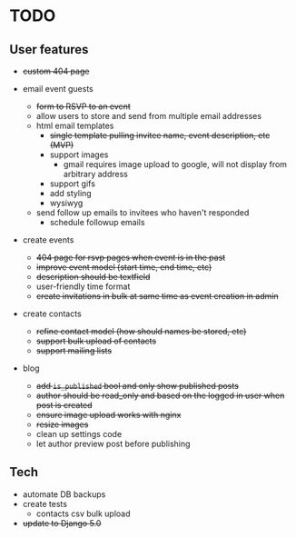 # TODO

## User features

- ~~custom 404 page~~

- email event guests
  - ~~form to RSVP to an event~~
  - allow users to store and send from multiple email addresses
  - html email templates
    - ~~single template pulling invitee name, event description, etc (MVP)~~
    - support images
      - gmail requires image upload to google, will not display from arbitrary address
    - support gifs
    - add styling
    - wysiwyg
  - send follow up emails to invitees who haven't responded
    - schedule followup emails

- create events
  - ~~404 page for rsvp pages when event is in the past~~
  - ~~improve event model (start time, end time, etc)~~
  - ~~description should be textfield~~
  - user-friendly time format
  - ~~create invitations in bulk at same time as event creation in admin~~

- create contacts
  - ~~refine contact model (how should names be stored, etc)~~
  - ~~support bulk upload of contacts~~
  - ~~support mailing lists~~

- blog
  - ~~add `is_published` bool and only show published posts~~
  - ~~author should be read_only and based on the logged in user when post is created~~
  - ~~ensure image upload works with nginx~~
  - ~~resize images~~
  - clean up settings code
  - let author preview post before publishing

## Tech

- automate DB backups
- create tests
  - contacts csv bulk upload
- ~~update to Django 5.0~~
